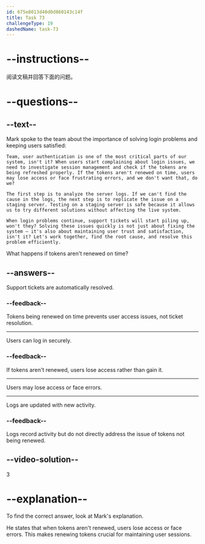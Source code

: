 ```yaml
---
id: 675e8013d40d0d860143c14f
title: Task 73
challengeType: 19
dashedName: task-73
---
```


<!-- READING -->

# --instructions--

阅读文稿并回答下面的问题。

# --questions--

## --text--

Mark spoke to the team about the importance of solving login problems and keeping users satisfied:

`Team, user authentication is one of the most critical parts of our system, isn't it? When users start complaining about login issues, we need to investigate session management and check if the tokens are being refreshed properly. If the tokens aren't renewed on time, users may lose access or face frustrating errors, and we don't want that, do we?`

`The first step is to analyze the server logs. If we can't find the cause in the logs, the next step is to replicate the issue on a staging server. Testing on a staging server is safe because it allows us to try different solutions without affecting the live system.`

`When login problems continue, support tickets will start piling up, won't they? Solving these issues quickly is not just about fixing the system — it's also about maintaining user trust and satisfaction, isn't it? Let's work together, find the root cause, and resolve this problem efficiently.`

What happens if tokens aren't renewed on time?

## --answers--

Support tickets are automatically resolved.

### --feedback--

Tokens being renewed on time prevents user access issues, not ticket resolution.

---

Users can log in securely.

### --feedback--

If tokens aren't renewed, users lose access rather than gain it.

---

Users may lose access or face errors.

---

Logs are updated with new activity.

### --feedback--

Logs record activity but do not directly address the issue of tokens not being renewed.

## --video-solution--

3

# --explanation--

To find the correct answer, look at Mark's explanation.

He states that when tokens aren't renewed, users lose access or face errors. This makes renewing tokens crucial for maintaining user sessions.
